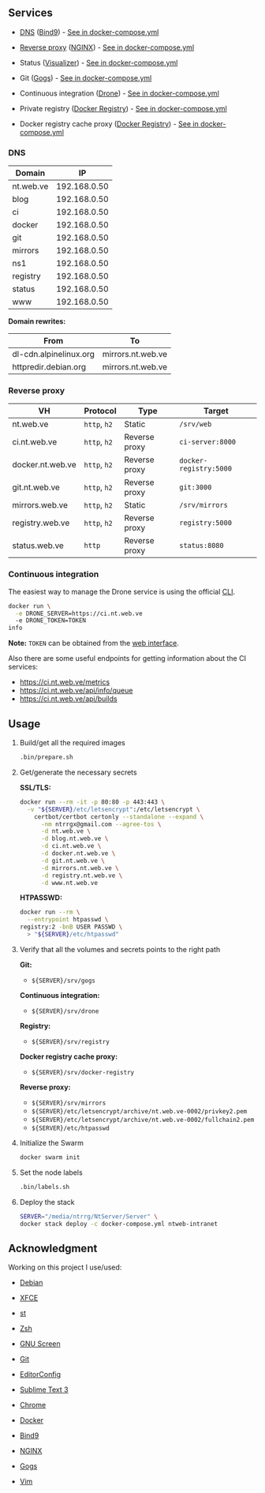 ## Services

* [DNS](#dns) ([Bind9][]) - [See in docker-compose.yml](docker-compose.yml#L5)

* [Reverse proxy](#reverse-proxy) ([NGINX][]) - [See in docker-compose.yml](docker-compose.yml#L124)

* Status ([Visualizer][]) - [See in docker-compose.yml](docker-compose.yml#L21)

* Git ([Gogs][]) - [See in docker-compose.yml](docker-compose.yml#L35)

* Continuous integration ([Drone][]) - [See in docker-compose.yml](docker-compose.yml#L81)

* Private registry ([Docker Registry][]) - [See in docker-compose.yml](docker-compose.yml#L51)

* Docker registry cache proxy ([Docker Registry][]) - [See in docker-compose.yml](docker-compose.yml#L65)

### DNS

Domain | IP
-------|---
nt.web.ve | 192.168.0.50
blog | 192.168.0.50
ci | 192.168.0.50
docker | 192.168.0.50
git | 192.168.0.50
mirrors | 192.168.0.50
ns1 | 192.168.0.50
registry | 192.168.0.50
status | 192.168.0.50
www | 192.168.0.50

**Domain rewrites:**

From | To
-----|---
dl-cdn.alpinelinux.org | mirrors.nt.web.ve
httpredir.debian.org | mirrors.nt.web.ve

### Reverse proxy

VH | Protocol | Type | Target
---|----------|------|-------
nt.web.ve | `http`, `h2` | Static | `/srv/web`
ci.nt.web.ve | `http`, `h2` | Reverse proxy | `ci-server:8000`
docker.nt.web.ve | `http`, `h2` | Reverse proxy | `docker-registry:5000`
git.nt.web.ve | `http`, `h2` | Reverse proxy | `git:3000`
mirrors.web.ve | `http`, `h2` | Static | `/srv/mirrors`
registry.web.ve | `http`, `h2` | Reverse proxy | `registry:5000`
status.web.ve | `http` | Reverse proxy | `status:8080`

### Continuous integration

The easiest way to manage the Drone service is using the official
[CLI](http://docs.drone.io/cli-installation/).

```sh
docker run \
  -e DRONE_SERVER=https://ci.nt.web.ve
  -e DRONE_TOKEN=TOKEN
info
```

**Note:** `TOKEN` can be obtained from the
[web interface](https://ci.nt.web.ve/account/token).

Also there are some useful endpoints for getting information about the CI
services:

* https://ci.nt.web.ve/metrics
* https://ci.nt.web.ve/api/info/queue
* https://ci.nt.web.ve/api/builds

## Usage

1. Build/get all the required images

    ```sh
    .bin/prepare.sh
    ```

2. Get/generate the necessary secrets

    **SSL/TLS:**

    ```sh
    docker run --rm -it -p 80:80 -p 443:443 \
      -v "${SERVER}/etc/letsencrypt":/etc/letsencrypt \
        certbot/certbot certonly --standalone --expand \
          -nm ntrrgx@gmail.com --agree-tos \
          -d nt.web.ve \
          -d blog.nt.web.ve \
          -d ci.nt.web.ve \
          -d docker.nt.web.ve \
          -d git.nt.web.ve \
          -d mirrors.nt.web.ve \
          -d registry.nt.web.ve \
          -d www.nt.web.ve
    ```

    **HTPASSWD:**

    ```sh
    docker run --rm \
      --entrypoint htpasswd \
    registry:2 -bnB USER PASSWD \
      > "${SERVER}/etc/htpasswd"
    ```

3. Verify that all the volumes and secrets points to the right path

    **Git:**

    * `${SERVER}/srv/gogs`

    **Continuous integration:**

    * `${SERVER}/srv/drone`

    **Registry:**

    * `${SERVER}/srv/registry`

    **Docker registry cache proxy:**

    * `${SERVER}/srv/docker-registry`

    **Reverse proxy:**

    * `${SERVER}/srv/mirrors`
    * `${SERVER}/etc/letsencrypt/archive/nt.web.ve-0002/privkey2.pem`
    * `${SERVER}/etc/letsencrypt/archive/nt.web.ve-0002/fullchain2.pem`
    * `${SERVER}/etc/htpasswd`

4. Initialize the Swarm

    ```sh
    docker swarm init
    ```

5. Set the node labels

    ```sh
    .bin/labels.sh
    ```

6. Deploy the stack

    ```sh
    SERVER="/media/ntrrg/NtServer/Server" \
    docker stack deploy -c docker-compose.yml ntweb-intranet
    ```

## Acknowledgment

Working on this project I use/used:

* [Debian](https://www.debian.org/)

* [XFCE](https://xfce.org/)

* [st](https://st.suckless.org/)

* [Zsh](http://www.zsh.org/)

* [GNU Screen](https://www.gnu.org/software/screen)

* [Git](https://git-scm.com/)

* [EditorConfig](http://editorconfig.org/)

* [Sublime Text 3](https://www.sublimetext.com/3)

* [Chrome](https://www.google.com/chrome/browser/desktop/index.html)

* [Docker](https://docker.com)

* [Bind9][]

* [NGINX][]

* [Gogs][]

* [Vim](https://www.vim.org/)

[Bind9]: https://www.isc.org/downloads/bind/
[Gogs]: https://gogs.io/
[NGINX]: https://www.nginx.com/
[Visualizer]: https://github.com/dockersamples/docker-swarm-visualizer
[Docker Registry]: https://hub.docker.com/_/registry/
[Drone]: https://drone.io/

